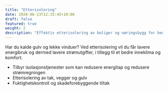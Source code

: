 ```yaml
---
title: "Etterisolering"
date: 2020-06-23T12:33:45+10:00
draft: false
featured: true
weight: 2
description: "Effektiv etterisolering av boliger og næringsbygg for bedre energieffektivitet og lavere kostnader"
---
```


Har du kalde gulv og lekke vinduer? Ved etterisolering vil du får lavere energibruk og dermed lavere strømutgifter, i tillegg til et bedre inneklima og komfort.

- Tilbyr isolasjonstjenester som kan redusere energitap og redusere strømregningen
- Etterisolering av tak, vegger og gulv
- Fuktighetskontroll og skadeforebyggende tiltak
